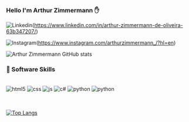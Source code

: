 ### Hello I'm Arthur Zimmermann ✋

![Linkedin](https://img.shields.io/badge/LinkedIn-0077B5?style=for-the-badge&logo=linkedin&logoColor=white)(https://www.linkedin.com/in/arthur-zimmermann-de-oliveira-63b347207/)

![Instagram](https://img.shields.io/badge/Instagram-E4405F?style=for-the-badge&logo=instagram&logoColor=white)(https://www.instagram.com/arthurzimmermann_/?hl=en)

![Arthur Zimmermann GitHub stats](https://github-readme-stats.vercel.app/api?username=ArthurZimm&show_icons=true&theme=radical)

### 🚀 Software Skills

<div style= "display: inline_block"><br/>
    <img align="center" alt = "html5" src="https://img.shields.io/badge/HTML5-E34F26?style=for-the-badge&logo=html5&logoColor=white">
    <img align="center" alt = "css" src="https://img.shields.io/badge/CSS3-1572B6?style=for-the-badge&logo=css3&logoColor=white">
    <img align="center" alt = "js" src="https://img.shields.io/badge/JavaScript-323330?style=for-the-badge&logo=javascript&logoColor=F7DF1E">
    <img align="center" alt = "c#" src="https://img.shields.io/badge/C%23-239120?style=for-the-badge&logo=c-sharp&logoColor=white">
    <img align="center" alt = "python" src="https://img.shields.io/badge/Python-3776AB?style=for-the-badge&logo=python&logoColor=white">
    <img align="center" alt = "python" src="https://img.shields.io/badge/Java-ED8B00?style=for-the-badge&logo=java&logoColor=white">
</div>
<br/>
<br/>

[![Top Langs](https://github-readme-stats.vercel.app/api/top-langs/?username=ArthurZimm&langs_count=8)](https://github.com/ArthurZimm/github-readme-stats)
